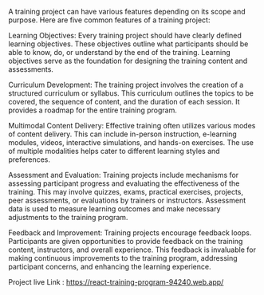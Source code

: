 A training project can have various features depending on its scope and purpose. Here are five common features of a training project:

Learning Objectives: Every training project should have clearly defined learning objectives. These objectives outline what participants should be able to know, do, or understand by the end of the training. Learning objectives serve as the foundation for designing the training content and assessments.

Curriculum Development: The training project involves the creation of a structured curriculum or syllabus. This curriculum outlines the topics to be covered, the sequence of content, and the duration of each session. It provides a roadmap for the entire training program.

Multimodal Content Delivery: Effective training often utilizes various modes of content delivery. This can include in-person instruction, e-learning modules, videos, interactive simulations, and hands-on exercises. The use of multiple modalities helps cater to different learning styles and preferences.

Assessment and Evaluation: Training projects include mechanisms for assessing participant progress and evaluating the effectiveness of the training. This may involve quizzes, exams, practical exercises, projects, peer assessments, or evaluations by trainers or instructors. Assessment data is used to measure learning outcomes and make necessary adjustments to the training program.

Feedback and Improvement: Training projects encourage feedback loops. Participants are given opportunities to provide feedback on the training content, instructors, and overall experience. This feedback is invaluable for making continuous improvements to the training program, addressing participant concerns, and enhancing the learning experience.


Project live Link : https://react-training-program-94240.web.app/